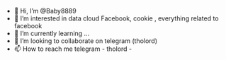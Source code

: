 - 👋 Hi, I’m @Baby8889
- 👀 I’m interested in data cloud Facebook, cookie , everything related to facebook
- 🌱 I’m currently learning ...
- 💞️ I’m looking to collaborate on telegram (tholord)
- 📫 How to reach me telegram - tholord -

<!---
Baby8889/Baby8889 is a ✨ special ✨ repository because its `README.md` (this file) appears on your GitHub profile.
You can click the Preview link to take a look at your changes.
--->

